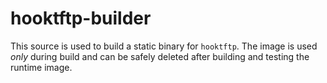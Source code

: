 hooktftp-builder
================

This source is used to build a static binary for `hooktftp`.
The image is used *only* during build and can be safely deleted
after building and testing the runtime image.
